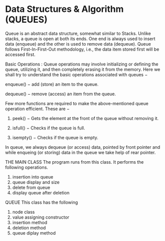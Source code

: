 # Data Structures & Algorithm (QUEUES)
Queue is an abstract data structure, somewhat similar to Stacks. Unlike stacks, a queue is open at both its ends. One end is always used to insert data (enqueue) and the other is used to remove data (dequeue). Queue follows First-In-First-Out methodology, i.e., the data item stored first will be accessed first.

Basic Operations :
Queue operations may involve initializing or defining the queue, utilizing it, and then completely erasing it from the memory. Here we shall try to understand the basic operations associated with queues −

enqueue() − add (store) an item to the queue.

dequeue() − remove (access) an item from the queue.

Few more functions are required to make the above-mentioned queue operation efficient. 
These are −

1. peek() − Gets the element at the front of the queue without removing it.

2. isfull() − Checks if the queue is full.

3. isempty() − Checks if the queue is empty.

In queue, we always dequeue (or access) data, pointed by front pointer and while enqueing (or storing) data in the queue we take help of rear pointer.

THE MAIN CLASS
The program runs from this class. It performs the following operations.
1. insertion into queue
2. queue display and size
3. delete from queue
4. display queue after deletion

QUEUE
This class has the following
1. node class
2. value assigning constructor
3. insertion method
4. deletion method
5. queue diplay method
 
